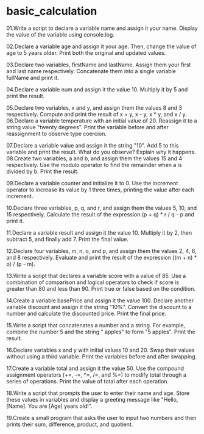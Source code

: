 # basic_calculation

01.Write a script to declare a variable name and assign it your name. Display the value of the variable using console.log.

02.Declare a variable age and assign it your age. Then, change the value of age to 5 years older. Print both the original and updated values.

03.Declare two variables, firstName and lastName. Assign them your first and last name respectively. Concatenate them into a single variable fullName and print it.

04.Declare a variable num and assign it the value 10. Multiply it by 5 and print the result.

05.Declare two variables, x and y, and assign them the values 8 and 3 respectively. Compute and print the result of x + y, x - y, x * y, and x / y.
06.Declare a variable temperature with an initial value of 20. Reassign it to a string value "twenty degrees". Print the variable before and after reassignment to observe type coercion.

07.Declare a variable value and assign it the string "10". Add 5 to this variable and print the result. What do you observe? Explain why it happens.
08.Create two variables, a and b, and assign them the values 15 and 4 respectively. Use the modulo operator to find the remainder when a is divided by b. Print the result.

09.Declare a variable counter and initialize it to 0. Use the increment operator to increase its value by 1 three times, printing the value after each increment.

10.Declare three variables, p, q, and r, and assign them the values 5, 10, and 15 respectively. Calculate the result of the expression (p + q) * r / q - p and print it.

11.Declare a variable result and assign it the value 10. Multiply it by 2, then subtract 5, and finally add 7. Print the final value.

12.Declare four variables, m, n, o, and p, and assign them the values 2, 4, 6, and 8 respectively. Evaluate and print the result of the expression ((m + n) * o) / (p - m).

13.Write a script that declares a variable score with a value of 85. Use a combination of comparison and logical operators to check if score is greater than 80 and less than 90. Print true or false based on the condition.

14.Create a variable basePrice and assign it the value 100. Declare another variable discount and assign it the string "10%". Convert the discount to a number and calculate the discounted price. Print the final price.

15.Write a script that concatenates a number and a string. For example, combine the number 5 and the string " apples" to form "5 apples". Print the result.

16.Declare variables x and y with initial values 10 and 20. Swap their values without using a third variable. Print the variables before and after swapping.

17.Create a variable total and assign it the value 50. Use the compound assignment operators (+=, -=, *=, /=, and %=) to modify total through a series of operations. Print the value of total after each operation.

18.Write a script that prompts the user to enter their name and age. Store these values in variables and display a greeting message like "Hello, [Name]. You are [Age] years old!".

19.Create a small program that asks the user to input two numbers and then prints their sum, difference, product, and quotient.